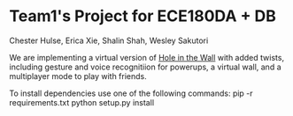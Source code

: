 # Team1's Project for ECE180DA + DB
Chester Hulse, Erica Xie, Shalin Shah, Wesley Sakutori

We are implementing a virtual version of [Hole in the Wall](https://www.youtube.com/watch?v=sHpKiX87X2c) with added twists, including gesture and voice recognitiion for powerups, a virtual wall, and a multiplayer mode to play with friends.

To install dependencies use one of the following commands: 
pip -r requirements.txt
python setup.py install 
